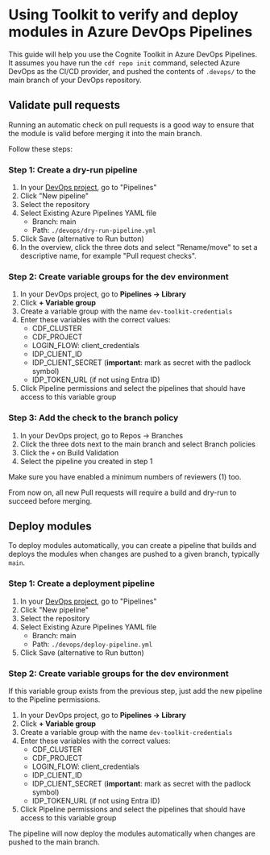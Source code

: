 # Using Toolkit to verify and deploy modules in Azure DevOps Pipelines

This guide will help you use the Cognite Toolkit in Azure DevOps
Pipelines. It assumes you have run the `cdf repo init` command,
selected Azure DevOps as the CI/CD provider, and pushed the
contents of `.devops/` to the main branch of your DevOps repository.

## Validate pull requests

Running an automatic check on pull requests is a good way to ensure
that the module is valid before merging it into the main branch.

Follow these steps:

### Step 1: Create a dry-run pipeline

1. In your [DevOps project](https://dev.azure.com), go to "Pipelines"
1. Click "New pipeline"
1. Select the repository
1. Select Existing Azure Pipelines YAML file
   - Branch: main
   - Path: `./devops/dry-run-pipeline.yml`
1. Click Save (alternative to Run button)
1. In the overview, click the three dots and select "Rename/move" to set a descriptive name, for example "Pull request checks".

### Step 2: Create variable groups for the dev environment

1. In your DevOps project, go to **Pipelines → Library**
1. Click **+ Variable group**
1. Create a variable group with the name `dev-toolkit-credentials`
1. Enter these variables with the correct values:
   - CDF_CLUSTER
   - CDF_PROJECT
   - LOGIN_FLOW: client_credentials
   - IDP_CLIENT_ID
   - IDP_CLIENT_SECRET (**important**: mark as secret with the padlock symbol)
   - IDP_TOKEN_URL (if not using Entra ID)
1. Click Pipeline permissions and select the pipelines that should have access to this variable group

### Step 3: Add the check to the branch policy

1. In your DevOps project, go to Repos → Branches
2. Click the three dots next to the main branch and select Branch policies
3. Click the `+` on Build Validation
4. Select the pipeline you created in step 1

Make sure you have enabled a minimum numbers of reviewers (1) too.

From now on, all new Pull requests will require a build and dry-run to succeed before merging.

## Deploy modules

To deploy modules automatically, you can create a pipeline that
builds and deploys the modules when changes are pushed to a
given branch, typically `main`.

### Step 1: Create a deployment pipeline

1. In your [DevOps project](https://dev.azure.com), go to "Pipelines"
2. Click "New pipeline"
3. Select the repository
4. Select Existing Azure Pipelines YAML file
   - Branch: main
   - Path: `./devops/deploy-pipeline.yml`
5. Click Save (alternative to Run button)

### Step 2: Create variable groups for the dev environment

If this variable group exists from the previous step, just add the new pipeline to the Pipeline permissions.

1. In your DevOps project, go to **Pipelines → Library**
1. Click **+ Variable group**
1. Create a variable group with the name `dev-toolkit-credentials`
1. Enter these variables with the correct values:
   - CDF_CLUSTER
   - CDF_PROJECT
   - LOGIN_FLOW: client_credentials
   - IDP_CLIENT_ID
   - IDP_CLIENT_SECRET (**important**: mark as secret with the padlock symbol)
   - IDP_TOKEN_URL (if not using Entra ID)
1. Click Pipeline permissions and select the pipelines that should have access to this variable group

The pipeline will now deploy the modules automatically when changes are pushed to the main branch.
